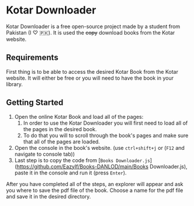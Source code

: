 # Kotar Downloader

Kotar Downloader is a free open-source project made by a student from Pakistan (I ♡ 🇵🇰).
It is used the ~~copy~~ download books from the Kotar website.

## Requirements
First thing is to be able to access the desired Kotar Book from the Kotar website. It will either be free or you will need to have the book in your library.

## Getting Started
1. Open the online Kotar Book and load all of the pages:
   1. In order to use the Kotar Downloader you will first need to load all of the pages in the desired book.
   2. To do that you will to scroll through the book's pages and make sure that all of the pages are loaded.
2. Open the console in the book's website. (use `ctrl+shift+j` or (`F12` and navigate to console tab))
3. Last step is to copy the code from [`Books Downloader.js`](https://github.com/EazyIf/Books-DANLOD/main/Books Downloader.js), paste it in the console and run it (press `Enter`).

After you have completed all of the steps, an explorer will appear and ask you where to save the pdf file of the book. Choose a name for the pdf file and save it in the desired directory.
